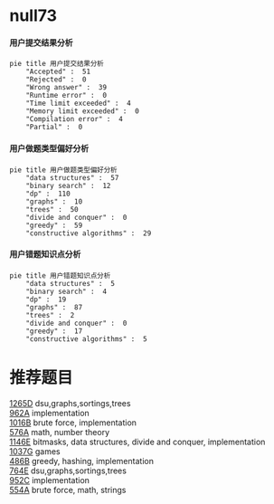 # null73

<!-- tabs:start -->



#### **用户提交结果分析**

```mermaid
pie title 用户提交结果分析
    "Accepted" :  51
    "Rejected" :  0
    "Wrong answer" :  39
    "Runtime error" :  0
    "Time limit exceeded" :  4
    "Memory limit exceeded" :  0
    "Compilation error" :  4
    "Partial" :  0
```

#### **用户做题类型偏好分析**

```mermaid
pie title 用户做题类型偏好分析
    "data structures" :  57
    "binary search" :  12
    "dp" :  110
    "graphs" :  10
    "trees" :  50
    "divide and conquer" :  0
    "greedy" :  59
    "constructive algorithms" :  29
```
#### **用户错题知识点分析**

```mermaid
pie title 用户错题知识点分析
    "data structures" :  5
    "binary search" :  4
    "dp" :  19
    "graphs" :  87
    "trees" :  2
    "divide and conquer" :  0
    "greedy" :  17
    "constructive algorithms" :  5
```



<!-- tabs:end -->
# 推荐题目
[1265D](https://codeforces.com/contest/1265/problem/D)		dsu,graphs,sortings,trees		  
[962A](https://codeforces.com/contest/962/problem/A)		implementation		  
[1016B](https://codeforces.com/contest/1016/problem/B)		brute force,
                        implementation		  
[576A](https://codeforces.com/contest/576/problem/A)		math,
                        number theory		  
[1146E](https://codeforces.com/contest/1146/problem/E)		bitmasks,
                        data structures,
                        divide and conquer,
                        implementation		  
[1037G](https://codeforces.com/contest/1037/problem/G)		games		  
[486B](https://codeforces.com/contest/486/problem/B)		greedy,
                        hashing,
                        implementation		  
[764E](https://codeforces.com/contest/764/problem/E)		dsu,graphs,sortings,trees		  
[952C](https://codeforces.com/contest/952/problem/C)		implementation		  
[554A](https://codeforces.com/contest/554/problem/A)		brute force,
                        math,
                        strings		  

